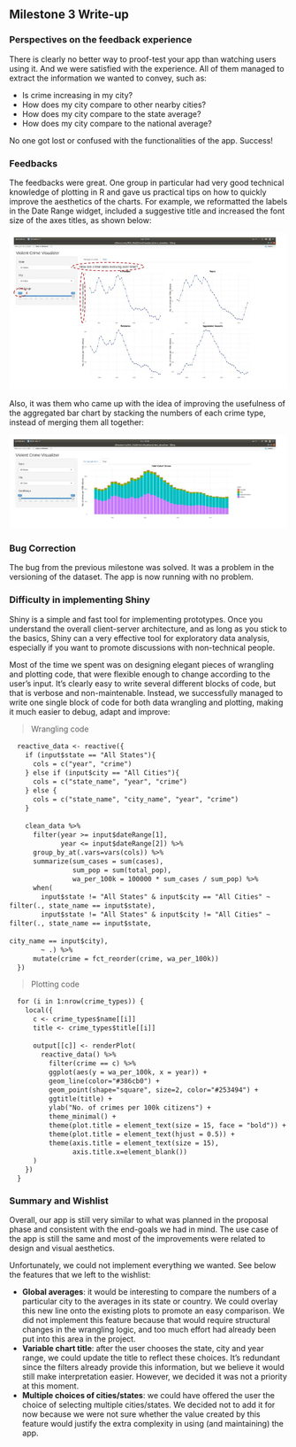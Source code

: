 
## Milestone 3 Write-up

### Perspectives on the feedback experience

There is clearly no better way to proof-test your app than watching
users using it. And we were satisfied with the experience. All of them
managed to extract the information we wanted to convey, such as:

  - Is crime increasing in my city?
  - How does my city compare to other nearby cities?
  - How does my city compare to the state average?
  - How does my city compare to the national average?

No one got lost or confused with the functionalities of the app.
Success\!

### Feedbacks

The feedbacks were great. One group in particular had very good
technical knowledge of plotting in R and gave us practical tips on how
to quickly improve the aesthetics of the charts. For example, we
reformatted the labels in the Date Range widget, included a suggestive
title and increased the font size of the axes titles, as shown below:

![**Figure 1: Formatting improvements**](../img/img6.jpg)

Also, it was them who came up with the idea of improving the usefulness
of the aggregated bar chart by stacking the numbers of each crime type,
instead of merging them all together:

![**Figure 2: Stacked bar charts**](../img/img7.jpg)

### Bug Correction

The bug from the previous milestone was solved. It was a problem in the
versioning of the dataset. The app is now running with no problem.

### Difficulty in implementing Shiny

Shiny is a simple and fast tool for implementing prototypes. Once you
understand the overall client-server architecture, and as long as you
stick to the basics, Shiny can a very effective tool for exploratory
data analysis, especially if you want to promote discussions with
non-technical people.

Most of the time we spent was on designing elegant pieces of wrangling
and plotting code, that were flexible enough to change according to the
user’s input. It’s clearly easy to write several different blocks of
code, but that is verbose and non-maintenable. Instead, we successfully
managed to write one single block of code for both data wrangling and
plotting, making it much easier to debug, adapt and improve:

> Wrangling code

``` 
  reactive_data <- reactive({
    if (input$state == "All States"){
      cols = c("year", "crime")
    } else if (input$city == "All Cities"){
      cols = c("state_name", "year", "crime")
    } else {
      cols = c("state_name", "city_name", "year", "crime")
    }
    
    clean_data %>%
      filter(year >= input$dateRange[1],
             year <= input$dateRange[2]) %>%
      group_by_at(.vars=vars(cols)) %>% 
      summarize(sum_cases = sum(cases),
                sum_pop = sum(total_pop),
                wa_per_100k = 100000 * sum_cases / sum_pop) %>% 
      when(
        input$state != "All States" & input$city == "All Cities" ~ filter(., state_name == input$state),
        input$state != "All States" & input$city != "All Cities" ~ filter(., state_name == input$state,
                                                                          city_name == input$city),
        ~ .) %>% 
      mutate(crime = fct_reorder(crime, wa_per_100k))
  })
```

> Plotting code

``` 
  for (i in 1:nrow(crime_types)) {
    local({
      c <- crime_types$name[[i]]
      title <- crime_types$title[[i]]
      
      output[[c]] <- renderPlot(
        reactive_data() %>%
          filter(crime == c) %>% 
          ggplot(aes(y = wa_per_100k, x = year)) +
          geom_line(color="#386cb0") +
          geom_point(shape="square", size=2, color="#253494") +
          ggtitle(title) +
          ylab("No. of crimes per 100k citizens") +
          theme_minimal() +
          theme(plot.title = element_text(size = 15, face = "bold")) +
          theme(plot.title = element_text(hjust = 0.5)) + 
          theme(axis.title = element_text(size = 15),
                axis.title.x=element_blank()) 
      )
    })
  }
```

### Summary and Wishlist

Overall, our app is still very similar to what was planned in the
proposal phase and consistent with the end-goals we had in mind. The use
case of the app is still the same and most of the improvements were
related to design and visual aesthetics.

Unfortunately, we could not implement everything we wanted. See below
the features that we left to the wishlist:

  - **Global averages**: it would be interesting to compare the numbers
    of a particular city to the averages in its state or country. We
    could overlay this new line onto the existing plots to promote an
    easy comparison. We did not implement this feature because that
    would require structural changes in the wrangling logic, and too
    much effort had already been put into this area in the project.
  - **Variable chart title**: after the user chooses the state, city and
    year range, we could update the title to reflect these choices. It’s
    redundant since the filters already provide this information, but we
    believe it would still make interpretation easier. However, we
    decided it was not a priority at this moment.
  - **Multiple choices of cities/states**: we could have offered the
    user the choice of selecting multiple cities/states. We decided not
    to add it for now because we were not sure whether the value created
    by this feature would justify the extra complexity in using (and
    maintaining) the app.
